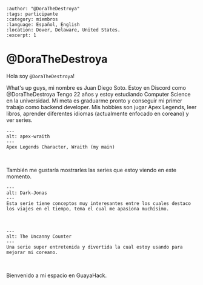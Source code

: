 
```{post} 2023-07-18
:author: "@DoraTheDestroya"
:tags: participante
:category: miembros
:language: Español, English
:location: Dover, Delaware, United States.
:excerpt: 1
```

# @DoraTheDestroya

Hola soy `@DoraTheDestroya`!

What's up guys, mi nombre es Juan Diego Soto. Estoy en Discord como @DoraTheDestroya Tengo 22 años y estoy estudiando Computer Science en la universidad. Mi meta es graduarme pronto y conseguir mi primer trabajo como backend developer. Mis hobbies son jugar Apex Legends, leer libros, aprender diferentes idiomas (actualmente enfocado en coreano) y ver series. 

```{figure} index.md-data/Apex.jpg
---
alt: apex-wraith
---
Apex Legends Character, Wraith (my main)
```
<br/>

También me gustaría mostrarles las series que estoy viendo en este momento.

```{figure} index.md-data/Dark.jpg
---
alt: Dark-Jonas
---
Esta serie tiene conceptos muy interesantes entre los cuales destaco los viajes en el tiempo, tema el cual me apasiona muchísimo.
``` 
<br/>

```{figure} index.md-data/UncannyCounter.jpg
---
alt: The Uncanny Counter
---
Una serie super entretenida y divertida la cual estoy usando para mejorar mi coreano.

```
<br/>

Bienvenido a mi espacio en GuayaHack.
